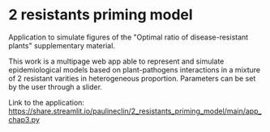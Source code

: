 # 2 resistants priming model
Application to simulate figures of the "Optimal ratio of disease-resistant plants" supplementary material.

This work is a multipage web app able to represent and simulate epidemiological models based on plant-pathogens interactions in a mixture of 2 resistant varities in heterogeneous proportion. Parameters can be set by the user through a slider.

Link to the application: https://share.streamlit.io/paulineclin/2_resistants_priming_model/main/app_chap3.py
